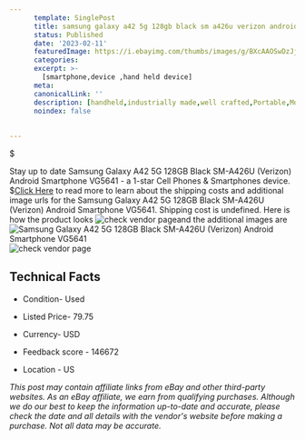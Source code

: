 ```yaml
---
      template: SinglePost
      title: samsung galaxy a42 5g 128gb black sm a426u verizon android smartphone vg5641
      status: Published
      date: '2023-02-11'
      featuredImage: https://i.ebayimg.com/thumbs/images/g/BXcAAOSwDzJj1Ft4/s-l225.jpg
      categories: 
      excerpt: >-
        [smartphone,device ,hand held device]
      meta:
      canonicalLink: ''
      description: [handheld,industrially made,well crafted,Portable,Mobile,Compact,Convenient,Lightweight,Maneuverable,Man-portable,Miniature,Carriable,Hand-held,Light,Holdable,Transportable,Mobile device,Pocket-sized,On-the-go,Wireless,Cordless,Compact size,Convenient size, smartphone,device ,hand held device]
      noindex: false
      
        
---
```

$

Stay up to date Samsung Galaxy A42 5G 128GB Black SM-A426U (Verizon) Android Smartphone VG5641 - a 1-star Cell Phones & Smartphones device.
$[Click Here](https://www.ebay.com/itm/285124352524?hash=item4262bc5a0c%3Ag%3ABXcAAOSwDzJj1Ft4&mkevt=1&mkcid=1&mkrid=711-53200-19255-0&campid=%253CePNCampaignId%253E&customid=%253CreferenceId%253E&toolid=10049) to read more to learn about the shipping costs and additional image urls for the Samsung Galaxy A42 5G 128GB Black SM-A426U (Verizon) Android Smartphone VG5641. Shipping cost is undefined. Here is how the product looks ![check vendor page](https://i.ebayimg.com/thumbs/images/g/BXcAAOSwDzJj1Ft4/s-l225.jpg)and the additional images are![Samsung Galaxy A42 5G 128GB Black SM-A426U (Verizon) Android Smartphone VG5641](https://i.ebayimg.com/images/g/BXcAAOSwDzJj1Ft4/s-l1600.jpg)![check vendor page](https://origin-galleryplus.ebayimg.com/ws/web/285124352524_2_0_1/225x225.jpg,https://origin-galleryplus.ebayimg.com/ws/web/285124352524_3_0_1/225x225.jpg,https://origin-galleryplus.ebayimg.com/ws/web/285124352524_4_0_1/225x225.jpg,https://origin-galleryplus.ebayimg.com/ws/web/285124352524_5_0_1/225x225.jpg,https://origin-galleryplus.ebayimg.com/ws/web/285124352524_6_0_1/225x225.jpg,https://origin-galleryplus.ebayimg.com/ws/web/285124352524_7_0_1/225x225.jpg,https://origin-galleryplus.ebayimg.com/ws/web/285124352524_8_0_1/225x225.jpg)



 ## Technical Facts 



     
      

 - Condition- Used 


      

 - Listed Price- 79.75 


      

 - Currency- USD 


      

 - Feedback score - 146672 


      

 - Location - US 


      
      

 *_This post may contain affiliate links from eBay and other third-party websites. As an eBay affiliate, we earn from qualifying purchases. Although we do our best to keep the information up-to-date and accurate, please check the date and all details with the vendor's website before making a purchase. Not all data may be accurate._*






